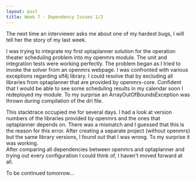 ```yaml
---
layout: post
title: Week 7 - Dependency Issues 1/2
---
```


The next time an interviewer asks me about one of my hardest bugs, I will tell her the story of my last week. 

I was trying to integrate my first optaplanner solution for the operation theater scheduling problem into my openmrs module. The unit and integration tests were working perfectly. The problem began as I tried to invoke the solver from an openmrs webpage. I was confronted with various exceptions regarding slf4j library. I could resolve that by excluding all libraries from optaplanner that are provided by openmrs-core. Confident that I would be able to see some scheduling results in my calendar soon I redeployed my module. To my surprise an ArrayOutOfBoundsException was thrown during compilation of the drl file. 

This stacktrace occupied me for several days. I had a look at version numbers of the libraries provided by openmrs and the ones that optaplanner depends on. There was a mismatch and I guessed that this is the reason for this error. After creating a separate project (without openmrs) but the same library versions, I found out that I was wrong. To my surprise it was working.  
After comparing all dependencies between openmrs and optaplanner and trying out every configuration I could think of, I haven't moved forward at all. 


To be continued tomorrow...


